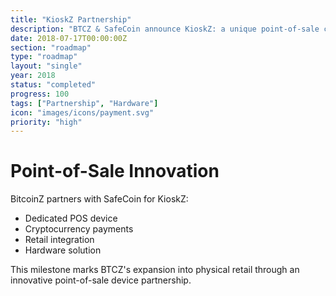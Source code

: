 ```yaml
---
title: "KioskZ Partnership"
description: "BTCZ & SafeCoin announce KioskZ: a unique point-of-sale cryptocurrency device"
date: 2018-07-17T00:00:00Z
section: "roadmap"
type: "roadmap"
layout: "single"
year: 2018
status: "completed"
progress: 100
tags: ["Partnership", "Hardware"]
icon: "images/icons/payment.svg"
priority: "high"
---
```


# Point-of-Sale Innovation

BitcoinZ partners with SafeCoin for KioskZ:
- Dedicated POS device
- Cryptocurrency payments
- Retail integration
- Hardware solution

This milestone marks BTCZ's expansion into physical retail through an innovative point-of-sale device partnership.
